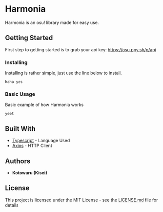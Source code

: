 # Harmonia

Harmonia is an osu! library made for easy use.

## Getting Started
First step to getting started is to grab your api key: https://osu.ppy.sh/p/api

### Installing

Installing is rather simple, just use the line below to install.

```
haha yes
```

### Basic Usage

Basic example of how Harmonia works

```
yeet
```

## Built With

* [Typescript](https://www.typescriptlang.org/docs/home.html/) - Language Used
* [Axios](https://github.com/axios/axios) - HTTP Client

## Authors

* **Kotowaru (Kisei)**

## License

This project is licensed under the MIT License - see the [LICENSE.md](LICENSE.md) file for details